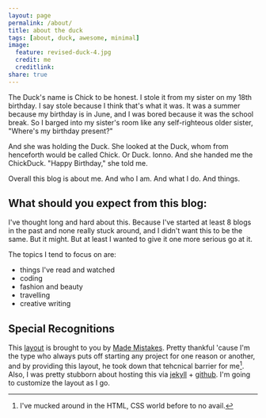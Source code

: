 ```yaml
---
layout: page
permalink: /about/
title: about the duck
tags: [about, duck, awesome, minimal]
image:
  feature: revised-duck-4.jpg 
  credit: me
  creditlink: 
share: true
---
```


The Duck's name is Chick to be honest. I stole it from my sister on my 18th birthday. I say stole because I think that's what it was. It was a summer because my birthday is in June, and I was bored because it was the school break. So I barged into my sister's room like any self-righteous older sister, "Where's my birthday present?" 

And she was holding the Duck. She looked at the Duck, whom from henceforth would be called Chick. Or Duck. Ionno. And she handed me the ChickDuck. "Happy Birthday," she told me. 

Overall this blog is about me. And who I am. And what I do. And things. 

## What should you expect from this blog: 

I've thought long and hard about this. Because I've started at least 8 blogs in the past and none really stuck around, and I didn't want this to be the same. But it might. But at least I wanted to give it one more serious go at it. 

The topics I tend to focus on are: 

* things I've read and watched 
* coding
* fashion and beauty
* travelling 
* creative writing 


## Special Recognitions

This [layout](http://mademistakes.com/articles/hpstr-jekyll-theme/) is brought to you by [Made Mistakes](http://mademistakes.com). Pretty thankful 'cause I'm the type who always puts off starting any project for one reason or another, and by providing this layout, he took down that tehcnical barrier for me[^1]. Also, I was pretty stubborn about hosting this via [jekyll](http://jekyllrb.com) + [github](http://pages.github.com). I'm going to customize the layout as I go. 

[^1]: I've mucked around in the HTML, CSS world before to no avail. 
